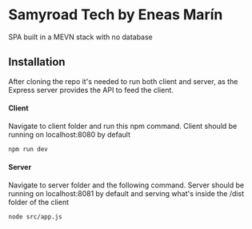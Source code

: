 # Samyroad Tech by Eneas Marín

SPA built in a MEVN stack with no database

## Installation

After cloning the repo it's needed to run both client and server, as the Express server provides the API to feed the client. 


#### Client
Navigate to client folder and run this npm command. Client should be running on localhost:8080 by default

```bash
npm run dev
```

#### Server
Navigate to server folder and the following command. Server should be running on localhost:8081 by default and serving what's inside the /dist folder of the client

```bash
node src/app.js
```


